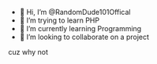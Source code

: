 - 👋 Hi, I’m @RandomDude101Offical
- 👀 I’m trying to learn PHP
- 🌱 I’m currently learning Programming
- 💞️ I’m looking to collaborate on a project


<!---
############################# is a ✨ special ✨ repository because its `README.md` (this file) appears on your GitHub profile.
You can click the Preview link to take a look at your changes.
--->

<?php
 
// all i can script with PHP :/


$Hello = "Hello, World!"
echo(Hello)


?>



<!DOCTYPE html>
cuz why not
